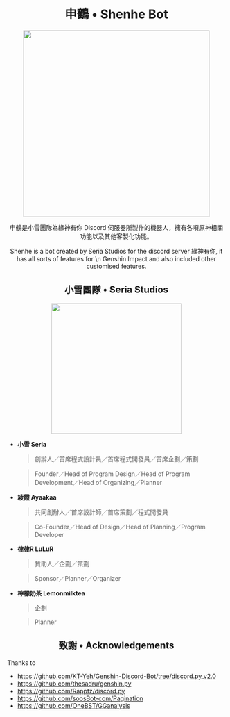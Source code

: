 <h1 align="center">申鶴 • Shenhe Bot</h1>

<p align="center">
<img src="https://i.imgur.com/bwWfOJH.png" width="430" height="430" />
</p>

<p align="center">
申鶴是小雪團隊為緣神有你 Discord 伺服器所製作的機器人，擁有各項原神相關功能以及其他客製化功能。
</p>

<p align="center">
Shenhe is a bot created by Seria Studios for the discord server 緣神有你, it has all sorts of features for \n Genshin Impact and also included other customised features.
</p>

<h2 align="center">小雪團隊 • Seria Studios</h2>

<p align="center">
<img src="https://i.imgur.com/j2RCDKr.png" width="300" height="300" />
</p>

 - **小雪 Seria**

     > 創辦人／首席程式設計員／首席程式開發員／首席企劃／策劃

     > Founder／Head of Program Design／Head of Program Development／Head of Organizing／Planner

 - **綾霞 Ayaakaa**
 
     > 共同創辦人／首席設計師／首席策劃／程式開發員
     
     > Co-Founder／Head of Design／Head of Planning／Program Developer

 - **律律R LuLuR**
 
     > 贊助人／企劃／策劃

     > Sponsor／Planner／Organizer

 - **檸檬奶茶 Lemonmilktea**
     > 企劃

     > Planner

<h2 align="center">致謝 • Acknowledgements</h2> 

Thanks to

- https://github.com/KT-Yeh/Genshin-Discord-Bot/tree/discord.py_v2.0
- https://github.com/thesadru/genshin.py
- https://github.com/Rapptz/discord.py
- https://github.com/soosBot-com/Pagination
- https://github.com/OneBST/GGanalysis
